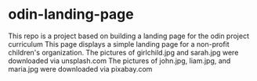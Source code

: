 # odin-landing-page
This repo is a project based on building a landing page for the odin project curriculum
This page displays a simple landing page for a non-profit children's organization.
The pictures of girlchild.jpg and sarah.jpg were downloaded via unsplash.com
The pictures of john.jpg, liam.jpg, and maria.jpg were downloaded via pixabay.com
